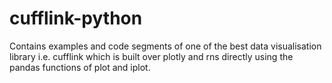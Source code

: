 # cufflink-python
Contains examples and code segments of one of the best data visualisation library i.e. cufflink which is built over plotly and rns directly using the pandas functions of plot and iplot.
